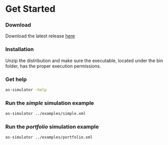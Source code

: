 # Get Started

### Download

Download the latest release [here](./download.html)

### Installation

Unzip the distribution and make sure the executable, located under the bin folder, has the proper execution permissions.

### Get help

```bash
as-simulator -help
````

### Run the *simple* simulation example 

```bash
as-simulator ../examples/simple.xml
```

### Run the *portfolio* simulation example 

```bash
as-simulator ../examples/portfolio.xml
```	